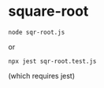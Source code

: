 # square-root

```
node sqr-root.js
```

or 

```
npx jest sqr-root.test.js
```
(which requires jest)
